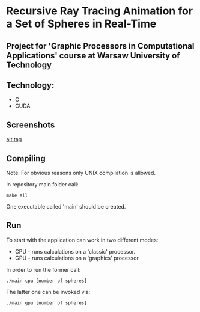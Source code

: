 # Recursive Ray Tracing Animation for a Set of Spheres in Real-Time
## Project for 'Graphic Processors in Computational Applications' course at Warsaw University of Technology

## Technology:
- C
- CUDA

## Screenshots
[alt tag](https://raw.githubusercontent.com/dybiszb/GPURayTracer/master/img/scr1.png)



## Compiling<a name="compile"></a>
Note: For obvious reasons only UNIX compilation is allowed.

In repository main folder call:

```
make all
```

One executable called 'main' should be created.

## Run<a name="run"></a>
 
To start with the application can work in two different modes:
- CPU - runs calculations on a 'classic' processor.
- GPU - runs calculations on a 'graphics' processor.

In order to run the former call:
```
./main cpu [number of spheres]
```

The latter one can be invoked via:
```
./main gpu [number of spheres]
```

